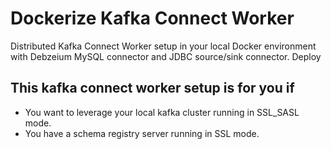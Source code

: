 # Dockerize Kafka Connect Worker

Distributed Kafka Connect  Worker setup in your local Docker environment  with Debzeium MySQL connector and JDBC source/sink connector. Deploy 

## This kafka connect worker setup is for you if
 -  You want to leverage your local kafka cluster running in SSL_SASL mode.
 -  You have a schema registry server running in SSL mode.

<!--stackedit_data:
eyJoaXN0b3J5IjpbMTEzMDAyOTA2Nl19
-->